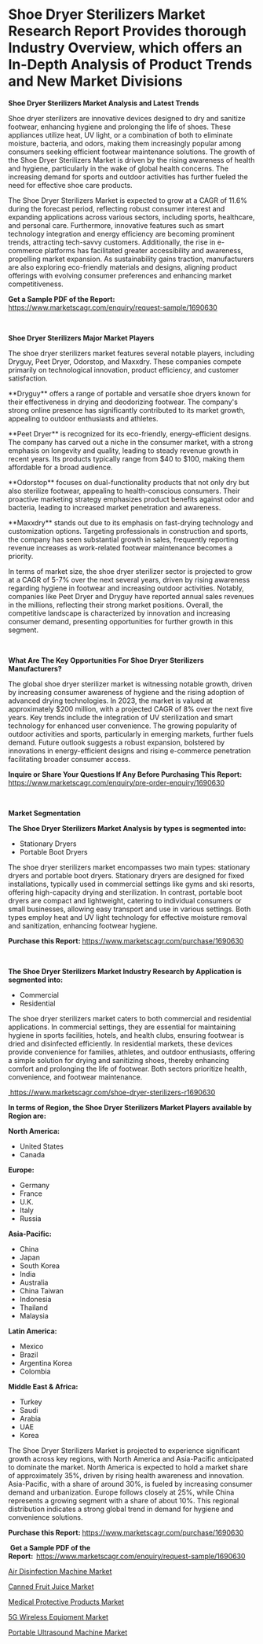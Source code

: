 <p><h1>Shoe Dryer Sterilizers Market Research Report Provides thorough Industry Overview, which offers an In-Depth Analysis of Product Trends and New Market Divisions</h1></p><p><strong>Shoe Dryer Sterilizers Market Analysis and Latest Trends</strong></p>
<p><p>Shoe dryer sterilizers are innovative devices designed to dry and sanitize footwear, enhancing hygiene and prolonging the life of shoes. These appliances utilize heat, UV light, or a combination of both to eliminate moisture, bacteria, and odors, making them increasingly popular among consumers seeking efficient footwear maintenance solutions. The growth of the Shoe Dryer Sterilizers Market is driven by the rising awareness of health and hygiene, particularly in the wake of global health concerns. The increasing demand for sports and outdoor activities has further fueled the need for effective shoe care products.</p><p>The Shoe Dryer Sterilizers Market is expected to grow at a CAGR of 11.6% during the forecast period, reflecting robust consumer interest and expanding applications across various sectors, including sports, healthcare, and personal care. Furthermore, innovative features such as smart technology integration and energy efficiency are becoming prominent trends, attracting tech-savvy customers. Additionally, the rise in e-commerce platforms has facilitated greater accessibility and awareness, propelling market expansion. As sustainability gains traction, manufacturers are also exploring eco-friendly materials and designs, aligning product offerings with evolving consumer preferences and enhancing market competitiveness.</p></p>
<p><strong>Get a Sample PDF of the Report:&nbsp;</strong> <a href="https://www.marketscagr.com/enquiry/request-sample/1690630?utm_campaign=1436&utm_medium=2&utm_source=Github&utm_content=ia&utm_term=17102024&utm_id=shoe-dryer-sterilizers">https://www.marketscagr.com/enquiry/request-sample/1690630</a></p>
<p>&nbsp;</p>
<p><strong>Shoe Dryer Sterilizers Major Market Players</strong></p>
<p><p>The shoe dryer sterilizers market features several notable players, including Dryguy, Peet Dryer, Odorstop, and Maxxdry. These companies compete primarily on technological innovation, product efficiency, and customer satisfaction. </p><p>**Dryguy** offers a range of portable and versatile shoe dryers known for their effectiveness in drying and deodorizing footwear. The company's strong online presence has significantly contributed to its market growth, appealing to outdoor enthusiasts and athletes. </p><p>**Peet Dryer** is recognized for its eco-friendly, energy-efficient designs. The company has carved out a niche in the consumer market, with a strong emphasis on longevity and quality, leading to steady revenue growth in recent years. Its products typically range from $40 to $100, making them affordable for a broad audience.</p><p>**Odorstop** focuses on dual-functionality products that not only dry but also sterilize footwear, appealing to health-conscious consumers. Their proactive marketing strategy emphasizes product benefits against odor and bacteria, leading to increased market penetration and awareness.</p><p>**Maxxdry** stands out due to its emphasis on fast-drying technology and customization options. Targeting professionals in construction and sports, the company has seen substantial growth in sales, frequently reporting revenue increases as work-related footwear maintenance becomes a priority.</p><p>In terms of market size, the shoe dryer sterilizer sector is projected to grow at a CAGR of 5-7% over the next several years, driven by rising awareness regarding hygiene in footwear and increasing outdoor activities. Notably, companies like Peet Dryer and Dryguy have reported annual sales revenues in the millions, reflecting their strong market positions. Overall, the competitive landscape is characterized by innovation and increasing consumer demand, presenting opportunities for further growth in this segment.</p></p>
<p>&nbsp;</p>
<p><strong>What Are The Key Opportunities For Shoe Dryer Sterilizers Manufacturers?</strong></p>
<p><p>The global shoe dryer sterilizer market is witnessing notable growth, driven by increasing consumer awareness of hygiene and the rising adoption of advanced drying technologies. In 2023, the market is valued at approximately $200 million, with a projected CAGR of 8% over the next five years. Key trends include the integration of UV sterilization and smart technology for enhanced user convenience. The growing popularity of outdoor activities and sports, particularly in emerging markets, further fuels demand. Future outlook suggests a robust expansion, bolstered by innovations in energy-efficient designs and rising e-commerce penetration facilitating broader consumer access.</p></p>
<p><strong>Inquire or Share Your Questions If Any Before Purchasing This Report:</strong> <a href="https://www.marketscagr.com/enquiry/pre-order-enquiry/1690630?utm_campaign=1436&utm_medium=2&utm_source=Github&utm_content=ia&utm_term=17102024&utm_id=shoe-dryer-sterilizers">https://www.marketscagr.com/enquiry/pre-order-enquiry/1690630</a></p>
<p>&nbsp;</p>
<p><strong>Market Segmentation</strong></p>
<p><strong>The Shoe Dryer Sterilizers Market Analysis by types is segmented into:</strong></p>
<p><ul><li>Stationary Dryers</li><li>Portable Boot Dryers</li></ul></p>
<p><p>The shoe dryer sterilizers market encompasses two main types: stationary dryers and portable boot dryers. Stationary dryers are designed for fixed installations, typically used in commercial settings like gyms and ski resorts, offering high-capacity drying and sterilization. In contrast, portable boot dryers are compact and lightweight, catering to individual consumers or small businesses, allowing easy transport and use in various settings. Both types employ heat and UV light technology for effective moisture removal and sanitization, enhancing footwear hygiene.</p></p>
<p><strong>Purchase this Report:&nbsp;</strong><a href="https://www.marketscagr.com/purchase/1690630?utm_campaign=1436&utm_medium=2&utm_source=Github&utm_content=ia&utm_term=17102024&utm_id=shoe-dryer-sterilizers">https://www.marketscagr.com/purchase/1690630</a></p>
<p>&nbsp;</p>
<p><strong>The Shoe Dryer Sterilizers Market Industry Research by Application is segmented into:</strong></p>
<p><ul><li>Commercial</li><li>Residential</li></ul></p>
<p><p>The shoe dryer sterilizers market caters to both commercial and residential applications. In commercial settings, they are essential for maintaining hygiene in sports facilities, hotels, and health clubs, ensuring footwear is dried and disinfected efficiently. In residential markets, these devices provide convenience for families, athletes, and outdoor enthusiasts, offering a simple solution for drying and sanitizing shoes, thereby enhancing comfort and prolonging the life of footwear. Both sectors prioritize health, convenience, and footwear maintenance.</p></p>
<p><a href="https://www.marketscagr.com/shoe-dryer-sterilizers-r1690630?utm_campaign=1436&utm_medium=2&utm_source=Github&utm_content=ia&utm_term=17102024&utm_id=shoe-dryer-sterilizers">&nbsp;https://www.marketscagr.com/shoe-dryer-sterilizers-r1690630</a></p>
<p><strong>In terms of Region, the Shoe Dryer Sterilizers Market Players available by Region are:</strong></p>
<p>
    <p> <strong> North America: </strong>
        <ul>
            <li>United States</li>
            <li>Canada</li>
        </ul>
        </p> 
    <p> <strong> Europe: </strong>
        <ul>
            <li>Germany</li>
            <li>France</li>
            <li>U.K.</li>
            <li>Italy</li>
            <li>Russia</li>
        </ul>
        </p> 
    <p> <strong> Asia-Pacific: </strong>
        <ul>
            <li>China</li>
            <li>Japan</li>
            <li>South Korea</li>
            <li>India</li>
            <li>Australia</li>
            <li>China Taiwan</li>
            <li>Indonesia</li>
            <li>Thailand</li>
            <li>Malaysia</li>
        </ul>
        </p> 
    <p> <strong> Latin America: </strong>
        <ul>
            <li>Mexico</li>
            <li>Brazil</li>
            <li>Argentina Korea</li>
            <li>Colombia</li>
        </ul>
        </p> 
    <p> <strong> Middle East & Africa: </strong>
        <ul>
            <li>Turkey</li>
            <li>Saudi</li>
            <li>Arabia</li>
            <li>UAE</li>
            <li>Korea</li>
        </ul>
    </p>
    </p>
<p><p>The Shoe Dryer Sterilizers Market is projected to experience significant growth across key regions, with North America and Asia-Pacific anticipated to dominate the market. North America is expected to hold a market share of approximately 35%, driven by rising health awareness and innovation. Asia-Pacific, with a share of around 30%, is fueled by increasing consumer demand and urbanization. Europe follows closely at 25%, while China represents a growing segment with a share of about 10%. This regional distribution indicates a strong global trend in demand for hygiene and convenience solutions.</p></p>
<p><strong>Purchase this Report: </strong><a href="https://www.marketscagr.com/purchase/1690630?utm_campaign=1436&utm_medium=2&utm_source=Github&utm_content=ia&utm_term=17102024&utm_id=shoe-dryer-sterilizers">https://www.marketscagr.com/purchase/1690630</a></p>
<p>&nbsp;<strong>Get a Sample PDF of the Report:&nbsp;&nbsp;</strong><a href="https://www.marketscagr.com/enquiry/request-sample/1690630?utm_campaign=1436&utm_medium=2&utm_source=Github&utm_content=ia&utm_term=17102024&utm_id=shoe-dryer-sterilizers">https://www.marketscagr.com/enquiry/request-sample/1690630</a></p>
<p><strong></strong></p>
<p><p><a href="https://www.linkedin.com/pulse/future-innovation-global-air-disinfection-machine-market-spyhf?utm_campaign=1436&utm_medium=2&utm_source=Github&utm_content=ia&utm_term=17102024&utm_id=shoe-dryer-sterilizers">Air Disinfection Machine Market</a></p><p><a href="https://www.linkedin.com/pulse/global-canned-fruit-juice-industry-analysis-report-market-t0evf?utm_campaign=1436&utm_medium=2&utm_source=Github&utm_content=ia&utm_term=17102024&utm_id=shoe-dryer-sterilizers">Canned Fruit Juice Market</a></p><p><a href="https://www.linkedin.com/pulse/medical-protective-products-market-analysis-product-segmentation-mjrbf?utm_campaign=1436&utm_medium=2&utm_source=Github&utm_content=ia&utm_term=17102024&utm_id=shoe-dryer-sterilizers">Medical Protective Products Market</a></p><p><a href="https://issuu.com/reportprime-2/docs/5g-wireless-equipment-market-size-2_4449f8a6c603b4?utm_campaign=1436&utm_medium=2&utm_source=Github&utm_content=ia&utm_term=17102024&utm_id=shoe-dryer-sterilizers">5G Wireless Equipment Market</a></p><p><a href="https://www.linkedin.com/pulse/global-portable-ultrasound-machine-market-pulse-trends-wdujf?utm_campaign=1436&utm_medium=2&utm_source=Github&utm_content=ia&utm_term=17102024&utm_id=shoe-dryer-sterilizers">Portable Ultrasound Machine Market</a></p></p>